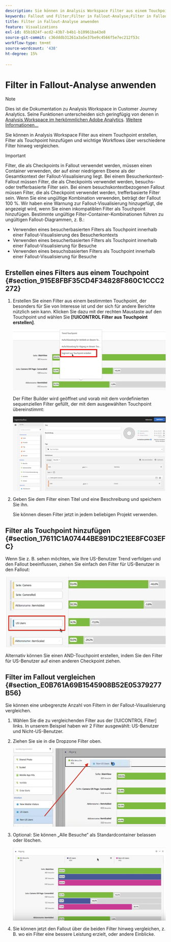 ```yaml
---
description: Sie können in Analysis Workspace Filter aus einem Touchpoint erstellen, Filter als Touchpoint hinzufügen und wichtige Workflows über verschiedene Filter hinweg vergleichen.
keywords: Fallout und Filter;Filter in Fallout-Analyse;Filter in Fallout vergleichen
title: Filter in Fallout-Analyse anwenden
feature: Visualizations
exl-id: 85b1024f-acd2-43b7-b4b1-b10961ba43e8
source-git-commit: c36dddb31261a3a5e37be9c4566f5e7ec212f53c
workflow-type: tm+mt
source-wordcount: '438'
ht-degree: 15%

---
```


# Filter in Fallout-Analyse anwenden

>[!NOTE]
>
>Dies ist die Dokumentation zu Analysis Workspace in Customer Journey Analytics. Seine Funktionen unterscheiden sich geringfügig von denen in [Analysis Workspace im herkömmlichen Adobe Analytics](https://experienceleague.adobe.com/docs/analytics/analyze/analysis-workspace/home.html?lang=de). [Weitere Informationen...](/help/getting-started/cja-aa.md)

Sie können in Analysis Workspace Filter aus einem Touchpoint erstellen, Filter als Touchpoint hinzufügen und wichtige Workflows über verschiedene Filter hinweg vergleichen.

>[!IMPORTANT]
>
>Filter, die als Checkpoints in Fallout verwendet werden, müssen einen Container verwenden, der auf einer niedrigeren Ebene als der Gesamtkontext der Fallout-Visualisierung liegt. Bei einem Besucherkontext-Fallout müssen Filter, die als Checkpoints verwendet werden, besuchs- oder trefferbasierte Filter sein. Bei einem besuchskontextbezogenen Fallout müssen Filter, die als Checkpoint verwendet werden, trefferbasierte Filter sein. Wenn Sie eine ungültige Kombination verwenden, beträgt der Fallout 100 %. Wir haben eine Warnung zur Fallout-Visualisierung hinzugefügt, die angezeigt wird, wenn Sie einen inkompatiblen Filter als Touchpoint hinzufügen. Bestimmte ungültige Filter-Container-Kombinationen führen zu ungültigen Fallout-Diagrammen, z. B.:

* Verwenden eines besucherbasierten Filters als Touchpoint innerhalb einer Fallout-Visualisierung des Besucherkontexts
* Verwenden eines besucherbasierten Filters als Touchpoint innerhalb einer Fallout-Visualisierung für Besuche
* Verwenden eines besuchsbasierten Filters als Touchpoint innerhalb einer Fallout-Visualisierung für Besuche

## Erstellen eines Filters aus einem Touchpoint {#section_915E8FBF35CD4F34828F860C1CCC2272}

1. Erstellen Sie einen Filter aus einem bestimmten Touchpoint, der besonders für Sie von Interesse ist und der sich für andere Berichte nützlich sein kann. Klicken Sie dazu mit der rechten Maustaste auf den Touchpoint und wählen Sie **[!UICONTROL Filter aus Touchpoint erstellen]**.

   ![](assets/segment-from-touchpoint.png)

   Der Filter Builder wird geöffnet und vorab mit dem vordefinierten sequenziellen Filter gefüllt, der mit dem ausgewählten Touchpoint übereinstimmt:

   ![](assets/segment-builder.png)

1. Geben Sie dem Filter einen Titel und eine Beschreibung und speichern Sie ihn.

   Sie können diesen Filter jetzt in jedem beliebigen Projekt verwenden.

## Filter als Touchpoint hinzufügen {#section_17611C1A07444BE891DC21EE8FC03EFC}

Wenn Sie z. B. sehen möchten, wie Ihre US-Benutzer Trend verfolgen und den Fallout beeinflussen, ziehen Sie einfach den Filter für US-Benutzer in den Fallout:

![](assets/segment-touchpoint.png)

Alternativ können Sie einen AND-Touchpoint erstellen, indem Sie den Filter für US-Benutzer auf einen anderen Checkpoint ziehen.

## Filter im Fallout vergleichen {#section_E0B761A69B1545908B52E05379277B56}

Sie können eine unbegrenzte Anzahl von Filtern in der Fallout-Visualisierung vergleichen.

1. Wählen Sie die zu vergleichenden Filter aus der [!UICONTROL Filter] links. In unserem Beispiel haben wir 2 Filter ausgewählt: US-Benutzer und Nicht-US-Benutzer.
1. Ziehen Sie sie in die Dropzone Filter oben.

   ![](assets/segment-drop.png)

1. Optional: Sie können „Alle Besuche“ als Standardcontainer belassen oder löschen.

   ![](assets/seg-compare.png)

1. Sie können jetzt den Fallout über die beiden Filter hinweg vergleichen, z. B. wo ein Filter eine bessere Leistung erzielt, oder andere Einblicke.

